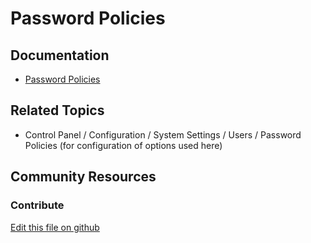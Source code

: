 # Password Policies

## Documentation

* [Password Policies](https://portal.liferay.dev/docs/7-2/user/-/knowledge_base/u/password-policies)

## Related Topics

* Control Panel / Configuration / System Settings / Users / Password Policies (for configuration of options used here)

## Community Resources

### Contribute

[Edit this file on github](https://github.com/olafk/controlpanel-documentation-docs/blob/master/md/72en/com_liferay_password_policies_admin_web_portlet_PasswordPoliciesAdminPortlet.md)